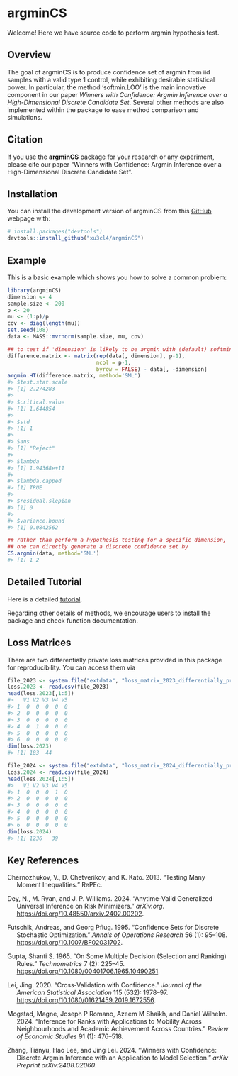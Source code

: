 
<!-- README.md is generated from README.Rmd. Please edit that file -->

# argminCS

Welcome! Here we have source code to perform argmin hypothesis test.

## Overview

The goal of argminCS is to produce confidence set of argmin from iid
samples with a valid type 1 control, while exhibiting desirable
statistical power. In particular, the method ‘softmin.LOO’ is the main
innovative component in our paper *Winners with Confidence: Argmin
Inference over a High-Dimensional Discrete Candidate Set*. Several other
methods are also implemented within the package to ease method
comparison and simulations.

## Citation

If you use the **argminCS** package for your research or any experiment,
please cite our paper “Winners with Confidence: Argmin Inference over a
High-Dimensional Discrete Candidate Set”.

## Installation

You can install the development version of argminCS from this
[GitHub](https://github.com/) webpage with:

``` r
# install.packages("devtools")
devtools::install_github("xu3cl4/argminCS")
```

## Example

This is a basic example which shows you how to solve a common problem:

``` r
library(argminCS)
dimension <- 4
sample.size <- 200
p <- 20
mu <- (1:p)/p
cov <- diag(length(mu))
set.seed(108)
data <- MASS::mvrnorm(sample.size, mu, cov)

## to test if 'dimension' is likely to be argmin with (default) softmin.LOO
difference.matrix <- matrix(rep(data[, dimension], p-1), 
                            ncol = p-1, 
                            byrow = FALSE) - data[, -dimension]
argmin.HT(difference.matrix, method='SML')
#> $test.stat.scale
#> [1] 2.274283
#> 
#> $critical.value
#> [1] 1.644854
#> 
#> $std
#> [1] 1
#> 
#> $ans
#> [1] "Reject"
#> 
#> $lambda
#> [1] 1.94368e+11
#> 
#> $lambda.capped
#> [1] TRUE
#> 
#> $residual.slepian
#> [1] 0
#> 
#> $variance.bound
#> [1] 0.0842562

## rather than perform a hypothesis testing for a specific dimension, 
## one can directly generate a discrete confidence set by 
CS.argmin(data, method='SML')
#> [1] 1 2
```

## Detailed Tutorial

Here is a detailed
[tutorial](https://xu3cl4.github.io/argminCS/demo_CSargmin.html).

Regarding other details of methods, we encourage users to install the
package and check function documentation.

## Loss Matrices

There are two differentially private loss matrices provided in this
package for reproducibility. You can access them via

``` r
file_2023 <- system.file("extdata", "loss_matrix_2023_differentially_private.csv", package = "argminCS")
loss.2023 <- read.csv(file_2023)
head(loss.2023[,1:5])
#>   V1 V2 V3 V4 V5
#> 1  0  0  0  0  0
#> 2  0  0  0  0  0
#> 3  0  0  0  0  0
#> 4  0  1  0  0  0
#> 5  0  0  0  0  0
#> 6  0  0  0  0  0
dim(loss.2023)
#> [1] 183  44

file_2024 <- system.file("extdata", "loss_matrix_2024_differentially_private.csv", package = "argminCS")
loss.2024 <- read.csv(file_2024)
head(loss.2024[,1:5])
#>   V1 V2 V3 V4 V5
#> 1  0  0  0  1  0
#> 2  0  0  0  0  0
#> 3  0  0  0  0  0
#> 4  0  0  0  0  0
#> 5  0  0  0  0  0
#> 6  0  0  0  0  0
dim(loss.2024)
#> [1] 1236   39
```

## Key References

<div id="refs" class="references csl-bib-body hanging-indent">

<div id="ref-cck.many.moments" class="csl-entry">

Chernozhukov, V., D. Chetverikov, and K. Kato. 2013. “Testing Many
Moment Inequalities.” RePEc.

</div>

<div id="ref-dey.2024" class="csl-entry">

Dey, N., M. Ryan, and J. P. Williams. 2024. “Anytime-Valid Generalized
Universal Inference on Risk Minimizers.” *arXiv.org*.
<https://doi.org/10.48550/arxiv.2402.00202>.

</div>

<div id="ref-futschik.1995" class="csl-entry">

Futschik, Andreas, and Georg Pflug. 1995. “Confidence Sets for Discrete
Stochastic Optimization.” *Annals of Operations Research* 56 (1):
95–108. <https://doi.org/10.1007/BF02031702>.

</div>

<div id="ref-gupta.1965" class="csl-entry">

Gupta, Shanti S. 1965. “On Some Multiple Decision (Selection and
Ranking) Rules.” *Technometrics* 7 (2): 225–45.
<https://doi.org/10.1080/00401706.1965.10490251>.

</div>

<div id="ref-lei.cvc" class="csl-entry">

Lei, Jing. 2020. “Cross-Validation with Confidence.” *Journal of the
American Statistical Association* 115 (532): 1978–97.
<https://doi.org/10.1080/01621459.2019.1672556>.

</div>

<div id="ref-mogstad2024inference" class="csl-entry">

Mogstad, Magne, Joseph P Romano, Azeem M Shaikh, and Daniel Wilhelm.
2024. “Inference for Ranks with Applications to Mobility Across
Neighbourhoods and Academic Achievement Across Countries.” *Review of
Economic Studies* 91 (1): 476–518.

</div>

<div id="ref-zhang2024winners" class="csl-entry">

Zhang, Tianyu, Hao Lee, and Jing Lei. 2024. “Winners with Confidence:
Discrete Argmin Inference with an Application to Model Selection.”
*arXiv Preprint arXiv:2408.02060*.

</div>

</div>
